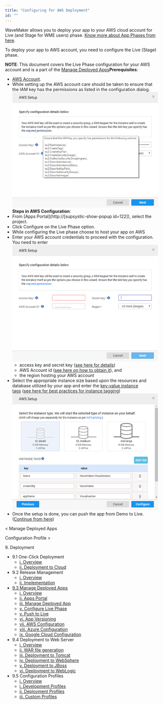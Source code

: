 ```yaml
---
title: "Configuring for AWS Deployment"
id: ""
---
```


WaveMaker allows you to deploy your app to your AWS cloud account for Live (and Stage for WME users) phase. [Know more about App Phases from here](/learn/app-development/deployment/release-management/).

To deploy your app to AWS account, you need to configure the Live (Stage) phase.

**NOTE**: This document covers the Live Phase configuration for your AWS account and is a part of the [Manage Deployed Apps](/learn/app-development/deployment/manage-deployed-apps/)**Prerequisites**:

- [AWS Account](https://aws.amazon.com/).
- While setting up the AWS account care should be taken to ensure that the IAM key has the permissions as listed in the configuration dialog. [![](../../assets/deploy_aws_perms.png)](../../assets/deploy_aws_perms.png) **Steps in AWS Configuration**:
- From [Apps Portal](http://[supsystic-show-popup id=122]), select the project.
- Click Configure on the Live Phase option.
- While configuring the Live phase choose to host your app on AWS
- Enter your AWS account credentials to proceed with the configuration. You need to enter [![](../../assets/deploy_aws_account.png)](../../assets/deploy_aws_account.png)
    - access key and secret key ([see here for details](https://aws.amazon.com/developers/access-keys/))
    - AWS Account id ([see here on how to obtain it](http://docs.aws.amazon.com/IAM/latest/UserGuide/console_account-alias.html)), and
    - the region hosting your AWS account
- Select the appropriate instance size based upon the resources and database utilized by your app and enter the [key-value instance tags](http://docs.aws.amazon.com/AWSEC2/latest/UserGuide/Using_Tags.html) ([see here for best practices for instance tagging](https://aws.amazon.com/premiumsupport/knowledge-center/ec2-resource-tags/)) [![](../../assets/deploy_aws_instance.png)](../../assets/deploy_aws_instance.png)
- Once the setup is done, you can push the app from Demo to Live. ([Continue from here](/learn/app-development/deployment/manage-deployed-apps/#push-to-live))

< Manage Deployed Apps

Configuration Profile >

9\. Deployment

- 9.1 One-Click Deployment
    - [i. Overview](/learn/app-development/deployment/one-click-deployment/)
    - [ii. Deployment to Cloud](/learn/app-development/deployment/one-click-deployment/#cloud-deployment)
- 9.2 Release Management
    - [i. Overview](/learn/app-development/deployment/release-management/)
    - [ii. Implementation](/learn/app-development/deployment/release-management/#working)
- [9.3 Manage Deployed Apps](/learn/app-development/deployment/manage-deployed-apps/)
    - [i. Overview](/learn/app-development/deployment/manage-deployed-apps/)
    - [ii. Apps Portal](/learn/app-development/deployment/manage-deployed-apps/#apps-portal)
    - [iii. Manage Deployed App](/learn/app-development/deployment/manage-deployed-apps/#manage-deployed-app)
    - [v. Configure Live Phase](/learn/app-development/deployment/manage-deployed-apps/#configure-live)
    - [v. Push to Live](/learn/app-development/deployment/manage-deployed-apps/#push-to-live)
    - [vi. App Versioning](/learn/app-development/deployment/manage-deployed-apps/#versioning)
    - [vii. AWS Configuration](#)
    - [viii. Azure Configuration](/learn/app-development/deployment/deployment-to-azure/)
    - [ix. Google Cloud Configuration](/learn/app-development/deployment/deployment-google-cloud/)
- 9.4 Deployment to Web Server
    - [i. Overview](/learn/app-development/deployment/deployment-web-server/#)
    - [ii. WAR file generation](/learn/app-development/deployment/deployment-web-server/#war-file-generation)
    - [iii. Deployment to Tomcat](/learn/how-tos/wavemaker-application-deployment-tomcat/)
    - [iv. Deployment to WebSphere](/learn/how-tos/wavemaker-application-deployment-websphere-liberty-profile/)
    - [v. Deployment to JBoss](/learn/how-tos/wavemaker-application-deployment-jboss/)
    - [vi. Deployment to WebLogic](/learn/how-tos/wavemaker-application-deployment-weblogic-application-server/)
- 9.5 Configuration Profiles
    - [i. Overview](/learn/app-development/deployment/configuration-profiles/)
    - [i. Development Profiles](/learn/app-development/deployment/configuration-profiles/#dev-profile)
    - [ii. Deployment Profiles](/learn/app-development/deployment/configuration-profiles/#deploy-profile)
    - [iii. Custom Profiles](/learn/app-development/deployment/configuration-profiles/#custom-profile)
